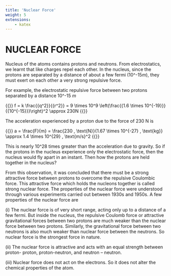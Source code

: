 ```yaml
---
title: 'Nuclear Force'
weight: 5
extensions:
    - katex
---
```


# NUCLEAR FORCE

Nucleus of the atoms contains protons and neutrons. From electrostatics, we learnt that like charges repel each other. In the nucleus, since the protons are separated by a distance of about a few fermi (10^-15*m*), they must exert on each other a very strong repulsive force.

For example, the electrostatic repulsive force between two protons separated by a distance 10^-15 *m*

{{<katex display>}} 
f = k  \frac{{q^2}}{{r^2}} = 9 \times 10^9  \left(\frac{{1.6 \times 10^{-19}}}{{10^{-15}}}\right)^2 \approx 230N
{{</katex>}}

The acceleration experienced by a proton due to the force of 230 N is

{{<katex display>}} 
a = \frac{F}{m} = \frac{230 \, \text{N}}{1.67 \times 10^{-27} \, \text{kg}} \approx 1.4 \times 10^{29} \, \text{m/s}^2
{{</katex>}}

This is nearly 10^28 times greater than the acceleration due to gravity. So if the protons in the nucleus experience only the electrostatic force, then the nucleus would fly apart in an instant. Then how the protons are held together in the nucleus?

From this observation, it was concluded that there must be a strong attractive force between protons to overcome the repulsive Coulombic force. This attractive force which holds the nucleons together is called strong nuclear force. The properties of the nuclear force were understood through various experiments carried out between 1930s and 1950s. A few properties of the nuclear force are 

(i) The nuclear force is of very short range, acting only up to a distance of a few fermi. But inside the nucleus, the repulsive Coulomb force or attractive gravitational forces between two protons are much weaker than the nuclear force between two protons. Similarly, the gravitational force between two neutrons is also much weaker than nuclear force between the neutrons. So nuclear force is the strongest force in nature.

(ii) The nuclear force is attractive and acts with an equal strength between proton- proton, proton-neutron, and neutron – neutron.

(iii) Nuclear force does not act on the electrons. So it does not alter the chemical properties of the atom.